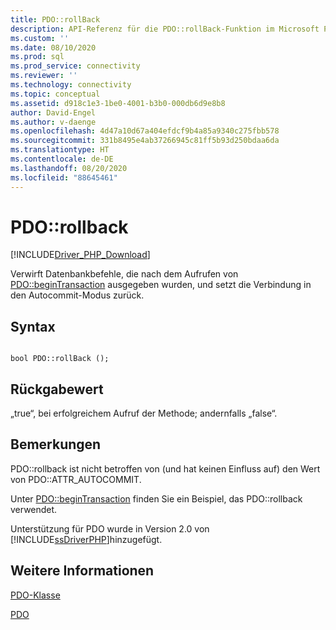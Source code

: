 ```yaml
---
title: PDO::rollBack
description: API-Referenz für die PDO::rollBack-Funktion im Microsoft PDO_SQLSRV-Treiber für PHP für SQL Server.
ms.custom: ''
ms.date: 08/10/2020
ms.prod: sql
ms.prod_service: connectivity
ms.reviewer: ''
ms.technology: connectivity
ms.topic: conceptual
ms.assetid: d918c1e3-1be0-4001-b3b0-000db6d9e8b8
author: David-Engel
ms.author: v-daenge
ms.openlocfilehash: 4d47a10d67a404efdcf9b4a85a9340c275fbb578
ms.sourcegitcommit: 331b8495e4ab37266945c81ff5b93d250bdaa6da
ms.translationtype: HT
ms.contentlocale: de-DE
ms.lasthandoff: 08/20/2020
ms.locfileid: "88645461"
---
```

# <a name="pdorollback"></a>PDO::rollback
[!INCLUDE[Driver_PHP_Download](../../includes/driver_php_download.md)]

Verwirft Datenbankbefehle, die nach dem Aufrufen von [PDO::beginTransaction](../../connect/php/pdo-begintransaction.md) ausgegeben wurden, und setzt die Verbindung in den Autocommit-Modus zurück.  
  
## <a name="syntax"></a>Syntax  
  
```  
  
bool PDO::rollBack ();  
```  
  
## <a name="return-value"></a>Rückgabewert  
„true“, bei erfolgreichem Aufruf der Methode; andernfalls „false“.  
  
## <a name="remarks"></a>Bemerkungen  
PDO::rollback ist nicht betroffen von (und hat keinen Einfluss auf) den Wert von PDO::ATTR_AUTOCOMMIT.  
  
Unter [PDO::beginTransaction](../../connect/php/pdo-begintransaction.md) finden Sie ein Beispiel, das PDO::rollback verwendet.  
  
Unterstützung für PDO wurde in Version 2.0 von [!INCLUDE[ssDriverPHP](../../includes/ssdriverphp_md.md)]hinzugefügt.  
  
## <a name="see-also"></a>Weitere Informationen  
[PDO-Klasse](../../connect/php/pdo-class.md)

[PDO](https://php.net/manual/book.pdo.php)  
  
